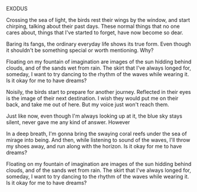 EXODUS
 
Crossing the sea of light,
the birds rest their wings by the window,
and start chirping, talking about their past days.
These normal things that no one cares about, things that I've started to forget,
have now become so dear.
 
Baring its fangs, the ordinary everyday life shows its true form.
Even though it shouldn't be something special or worth mentioning. Why?
 
Floating
on my fountain of imagination
are images of the sun hidding behind clouds, and of the sands wet from rain.
The skirt
that I've always longed for, someday, I want to try dancing to the rhythm of the waves while wearing it. Is it okay for me to have dreams?
 
Noisily, the birds start to
prepare for another journey.
Reflected in their eyes is the image of their next destination.
I wish they would put me on their back,
and take me out of here.
But my voice just won't reach them.
 
Just like now, even though I'm always looking up at it,
the blue sky stays silent, never gave me any kind of answer. However
 
In a deep breath,
I'm gonna bring the swaying coral reefs
under the sea of mirage into being.
And then,
while listening to sound of the waves, I'll throw my shoes away,
and run along with the horizon. Is it okay for me to have dreams?
 
Floating
on my fountain of imagination
are images of the sun hidding behind clouds, and of the sands wet from rain.
The skirt
that I've always longed for, someday, I want to try dancing to the rhythm of the waves while wearing it. Is it okay for me to have dreams?
